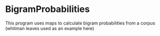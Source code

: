 # BigramProbabilities

This program uses maps to calculate bigram probabilities from a corpus (whitman leaves used as an example here)
